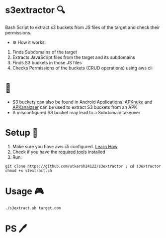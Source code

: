 # s3extractor 🔍
Bash Script to extract s3 buckets from JS files of the target and check their permissions.

- ⚙ How it works: 
1. Finds Subdomains of the target
2. Extracts JavaScript files from the target and its subdomains
3. Finds S3 buckets in those JS files
4. Checks Permissions of the buckets (CRUD operations) using aws cli

# 📝
- S3 buckets can also be found in Android Applications. [APKnuke](https://github.com/utkarsh24122/apknuke) and [APKanalzser](https://github.com/utkarsh24122/ApkAnalyzer) can be used to extract S3 buckets from an APK
- A misconfigured S3 bucket may lead to a Subdomain takeover

# Setup 🔧
1. Make sure you have aws cli configured. [Learn How](https://docs.aws.amazon.com/cli/latest/userguide/cli-chap-configure.html)
2. Check if you have the [required tools](https://github.com/utkarsh24122/s3extractor/blob/main/Required_tools.md) installed
3. Run:
```
git clone https://github.com/utkarsh24122/s3extractor ; cd s3extractor
chmod +x s3extract.sh
```

# Usage 🎮
``` 
./s3extract.sh target.com 
```

# PS 🖊
